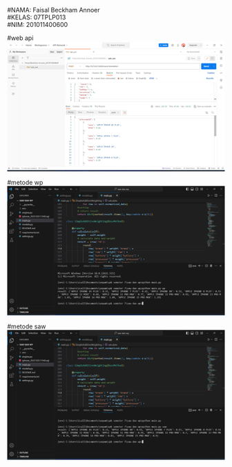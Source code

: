 #NAMA: Faisal Beckham Annoer<br>
#KELAS: 07TPLP013<br>
#NIM: 201011400600<br>

#web api
<img src='web api.png' alt='web api.png'/>

#metode wp
<img src='wp.png' alt='wp.png'/>

#metode saw
<img src='saw.png' alt='saw.png'/>
